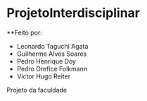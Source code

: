 # ProjetoInterdisciplinar

**Feito por:
- Leonardo Taguchi Agata
- Guilherme Alves Soares
- Pedro Henrique Doy
- Pedro Orefice Folkmann
- Victor Hugo Reiter

Projeto da faculdade 
